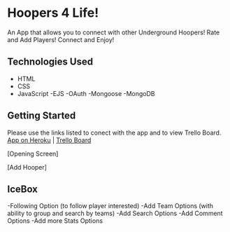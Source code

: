 # Hoopers 4 Life! 

An App that allows you to connect with other Underground Hoopers! Rate and Add Players! Connect and Enjoy!


## Technologies Used

- HTML
- CSS
- JavaScript
-EJS
-OAuth
-Mongoose
-MongoDB


## Getting Started

Please use the links listed to conect with the app and to view Trello Board.
[App on Heroku](https://hooper-4-life.herokuapp.com) | [Trello Board](https://trello.com/b/aadTGD0O/ball-is-life)

[Opening Screen]
<a href="https://i.imgur.com/SyD4xSb.png" title="source: imgur.com" /></a>

[Add Hooper]
<a href="https://i.imgur.com/3oTCynp.png" title="source: imgur.com" /></a>


## IceBox 
-Following Option (to follow player interested)
-Add Team Options (with ability to group and search by teams)
-Add Search Options
-Add Comment Options
-Add more Stats Options
